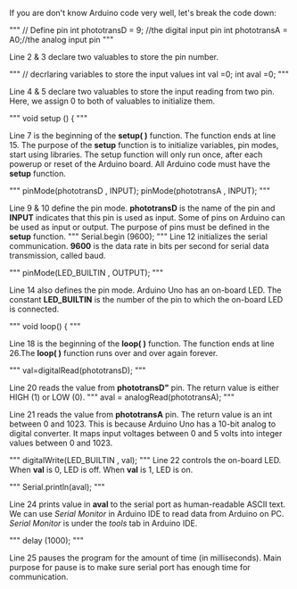If you are don't know Arduino code very well, let's break the code down:

"""
// Define pin 
int phototransD = 9; //the digital input pin
int phototransA = A0;//the analog input pin
"""

Line 2 & 3 declare two valuables to store the pin number. 

"""
// decrlaring variables to store the input values
int val =0;
int aval =0;
"""

Line 4 & 5 declare two valuables to store the input reading from two pin. Here, we assign 0 to both of valuables to initialize them. 

"""
void setup () {
"""

Line 7 is the beginning of the **setup( )** function. The function ends at line 15. The purpose of the **setup** function is to initialize variables, pin modes, start using libraries. The setup function will only run once, after each powerup or reset of the Arduino board. All Arduino code must have the **setup** function.

"""
pinMode(phototransD , INPUT);
pinMode(phototransA , INPUT);
"""

Line 9 & 10 define the pin mode. **phototransD** is the name of the pin and **INPUT** indicates that this pin is used as input. Some of pins on Arduino can be used as input or output. The purpose of pins must be defined in the **setup** function.
"""
Serial.begin (9600);
"""
Line 12 initializes the serial communication. **9600** is the data rate in bits per second for serial data transmission, called baud. 

"""
pinMode(LED_BUILTIN , OUTPUT);
"""

Line 14 also defines the pin mode. Arduino Uno has an on-board LED. The constant **LED_BUILTIN** is the number of the pin to which the on-board LED is connected.

"""
void loop() {
"""

Line 18 is the beginning of the **loop( )** function. The function ends at line 26.The **loop( )** function runs over and over again forever. 

"""
val=digitalRead(phototransD);
"""

Line 20 reads the value from **phototransD"** pin. The return value is either HIGH (1) or LOW (0).
"""
aval = analogRead(phototransA);
"""

Line 21 reads the value from **phototransA** pin. The return value is an int between 0 and 1023. This is because Arduino Uno has a 10-bit analog to digital converter. It maps input voltages between 0 and 5 volts into integer values between 0 and 1023. 

"""
digitalWrite(LED_BUILTIN , val);
"""
Line 22 controls the on-board LED. When **val** is 0, LED is off. When **val** is 1, LED is on.

"""
Serial.println(aval);
"""

Line 24 prints value in **aval** to the serial port as human-readable ASCII text. We can use *Serial Monitor* in Arduino IDE to read data from Arduino on PC. *Serial Monitor* is under the *tools* tab in Arduino IDE.

"""
delay (1000);
"""

Line 25 pauses the program for the amount of time (in milliseconds). Main purpose for pause is to make sure serial port has enough time for communication. 
